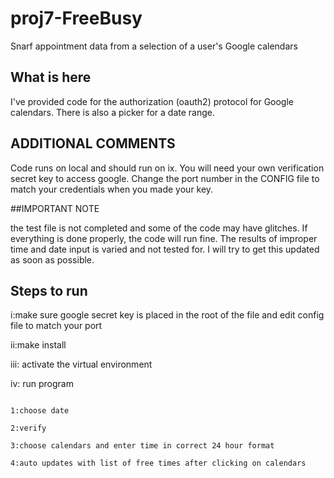 # proj7-FreeBusy
Snarf appointment data from a selection of a user's Google calendars 

## What is here

I've provided code for the authorization (oauth2) protocol for Google
calendars.  There is also a picker for a date range. 

## ADDITIONAL COMMENTS

Code runs on local and should run on ix. You will need your own verification secret key to access google.
Change the port number in the CONFIG file to match your credentials when you made your key.

##IMPORTANT NOTE

the test file is not completed and some of the code may have glitches. If everything is done properly, the code will run fine. The results of improper time and date input is varied and not tested for. I will try to get this updated as soon as possible.

## Steps to run

i:make sure google secret key is placed in the root of the file and edit config file to match your port

ii:make install

iii: activate the virtual environment

iv: run program

~~~~~~~~~~~~~~~~~~~~~~~~~~~~~~~~~~~~~~~~~~

1:choose date

2:verify

3:choose calendars and enter time in correct 24 hour format

4:auto updates with list of free times after clicking on calendars
